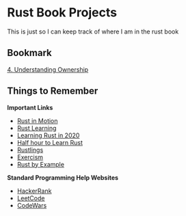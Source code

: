 # Rust Book Projects

This is just so I can keep track of where I am in the rust book

## Bookmark

[4. Understanding Ownership](https://doc.rust-lang.org/book/ch04-00-understanding-ownership.html)

## Things to Remember

**Important Links**

- [Rust in Motion](https://www.manning.com/dashboard)
- [Rust Learning](https://github.com/ctjhoa/rust-learning)
- [Learning Rust in 2020](https://github.com/pretzelhammer/rust-blog/blob/master/posts/learning-rust-in-2020.md)
- [Half hour to Learn Rust](https://fasterthanli.me/articles/a-half-hour-to-learn-rust)
- [Rustlings](https://github.com/rust-lang/rustlings)
- [Exercism](https://exercism.io/tracks/rust)
- [Rust by Example](https://doc.rust-lang.org/rust-by-example/)

**Standard Programming Help Websites**

- [HackerRank](https://www.hackerrank.com/)
- [LeetCode](https://leetcode.com/)
- [CodeWars](https://www.codewars.com/join?language=rust)
